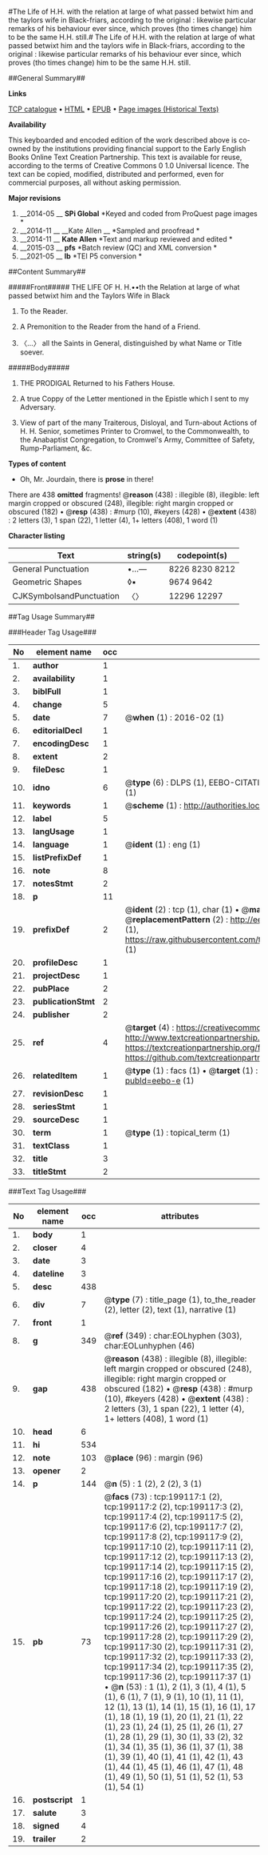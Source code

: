 #The Life of H.H. with the relation at large of what passed betwixt him and the taylors wife in Black-friars, according to the original : likewise particular remarks of his behaviour ever since, which proves (tho times change) him to be the same H.H. still.#
The Life of H.H. with the relation at large of what passed betwixt him and the taylors wife in Black-friars, according to the original : likewise particular remarks of his behaviour ever since, which proves (tho times change) him to be the same H.H. still.

##General Summary##

**Links**

[TCP catalogue](http://www.ota.ox.ac.uk/tcp/)  • 
[HTML](http://tei.it.ox.ac.uk/tcp/Texts-HTML/free/B25/B25973.html)  • 
[EPUB](http://tei.it.ox.ac.uk/tcp/Texts-EPUB/free/B25/B25973.epub) • 
[Page images (Historical Texts)](https://historicaltexts.jisc.ac.uk/eebo-11749218e)

**Availability**

This keyboarded and encoded edition of the work described above is co-owned by the
    institutions providing financial support to the Early English Books Online Text Creation
    Partnership. This text is available for reuse, according to the terms of  Creative Commons 0 1.0 Universal
    licence. The text can be copied, modified, distributed and performed, even for commercial
    purposes, all without asking permission.

**Major revisions**

1. __2014-05 __ __SPi Global__ *Keyed and coded from ProQuest page images *
1. __2014-11 __ __Kate Allen __ *Sampled and proofread *
1. __2014-11 __ __Kate Allen__ *Text and markup reviewed and edited *
1. __2015-03 __ __pfs__ *Batch review (QC) and XML conversion *
1. __2021-05 __ __lb__ *TEI P5 conversion *

##Content Summary##

#####Front#####
THE LIFE OF H. H.••th the Relation at large of what passed betwixt him and the Taylors Wife in Black
1. To the Reader.

1. A Premonition to the Reader from the hand of a Friend.

1. 〈…〉 all the Saints in General, distinguished by what Name or Title soever.

#####Body#####

1. THE PRODIGAL Returned to his Fathers House.

1. A true Coppy of the Letter mentioned in the Epistle which I sent to my Adversary.

1. View of part of the many Traiterous, Disloyal, and Turn-about Actions of H. H. Senior, sometimes Printer to Cromwel, to the Commonwealth, to the Anabaptist Congregation, to Cromwel's Army, Committee of Safety, Rump-Parliament, &c.

**Types of content**

  * Oh, Mr. Jourdain, there is **prose** in there!

There are 438 **omitted** fragments! 
 @__reason__ (438) : illegible (8), illegible: left margin cropped or obscured (248), illegible: right margin cropped or obscured (182)  •  @__resp__ (438) : #murp (10), #keyers (428)  •  @__extent__ (438) : 2 letters (3), 1 span (22), 1 letter (4), 1+ letters (408), 1 word (1)

**Character listing**


|Text|string(s)|codepoint(s)|
|---|---|---|
|General Punctuation|•…—|8226 8230 8212|
|Geometric Shapes|◊▪|9674 9642|
|CJKSymbolsandPunctuation|〈〉|12296 12297|

##Tag Usage Summary##

###Header Tag Usage###

|No|element name|occ|attributes|
|---|---|---|---|
|1.|__author__|1||
|2.|__availability__|1||
|3.|__biblFull__|1||
|4.|__change__|5||
|5.|__date__|7| @__when__ (1) : 2016-02 (1)|
|6.|__editorialDecl__|1||
|7.|__encodingDesc__|1||
|8.|__extent__|2||
|9.|__fileDesc__|1||
|10.|__idno__|6| @__type__ (6) : DLPS (1), EEBO-CITATION (1), VID (1), EEBO-PROQUEST (1), STC (1), OCLC (1)|
|11.|__keywords__|1| @__scheme__ (1) : http://authorities.loc.gov/ (1)|
|12.|__label__|5||
|13.|__langUsage__|1||
|14.|__language__|1| @__ident__ (1) : eng (1)|
|15.|__listPrefixDef__|1||
|16.|__note__|8||
|17.|__notesStmt__|2||
|18.|__p__|11||
|19.|__prefixDef__|2| @__ident__ (2) : tcp (1), char (1)  •  @__matchPattern__ (2) : ([0-9\-]+):([0-9IVX]+) (1), (.+) (1)  •  @__replacementPattern__ (2) : http://eebo.chadwyck.com/downloadtiff?vid=$1&page=$2 (1), https://raw.githubusercontent.com/textcreationpartnership/Texts/master/tcpchars.xml#$1 (1)|
|20.|__profileDesc__|1||
|21.|__projectDesc__|1||
|22.|__pubPlace__|2||
|23.|__publicationStmt__|2||
|24.|__publisher__|2||
|25.|__ref__|4| @__target__ (4) : https://creativecommons.org/publicdomain/zero/1.0/ (1), http://www.textcreationpartnership.org/docs/. (1), https://textcreationpartnership.org/faq/#faq05 (1), https://github.com/textcreationpartnership (1)|
|26.|__relatedItem__|1| @__type__ (1) : facs (1)  •  @__target__ (1) : https://data.historicaltexts.jisc.ac.uk/view?pubId=eebo-e (1)|
|27.|__revisionDesc__|1||
|28.|__seriesStmt__|1||
|29.|__sourceDesc__|1||
|30.|__term__|1| @__type__ (1) : topical_term (1)|
|31.|__textClass__|1||
|32.|__title__|3||
|33.|__titleStmt__|2||


###Text Tag Usage###

|No|element name|occ|attributes|
|---|---|---|---|
|1.|__body__|1||
|2.|__closer__|4||
|3.|__date__|3||
|4.|__dateline__|3||
|5.|__desc__|438||
|6.|__div__|7| @__type__ (7) : title_page (1), to_the_reader (2), letter (2), text (1), narrative (1)|
|7.|__front__|1||
|8.|__g__|349| @__ref__ (349) : char:EOLhyphen (303), char:EOLunhyphen (46)|
|9.|__gap__|438| @__reason__ (438) : illegible (8), illegible: left margin cropped or obscured (248), illegible: right margin cropped or obscured (182)  •  @__resp__ (438) : #murp (10), #keyers (428)  •  @__extent__ (438) : 2 letters (3), 1 span (22), 1 letter (4), 1+ letters (408), 1 word (1)|
|10.|__head__|6||
|11.|__hi__|534||
|12.|__note__|103| @__place__ (96) : margin (96)|
|13.|__opener__|2||
|14.|__p__|144| @__n__ (5) : 1 (2), 2 (2), 3 (1)|
|15.|__pb__|73| @__facs__ (73) : tcp:199117:1 (2), tcp:199117:2 (2), tcp:199117:3 (2), tcp:199117:4 (2), tcp:199117:5 (2), tcp:199117:6 (2), tcp:199117:7 (2), tcp:199117:8 (2), tcp:199117:9 (2), tcp:199117:10 (2), tcp:199117:11 (2), tcp:199117:12 (2), tcp:199117:13 (2), tcp:199117:14 (2), tcp:199117:15 (2), tcp:199117:16 (2), tcp:199117:17 (2), tcp:199117:18 (2), tcp:199117:19 (2), tcp:199117:20 (2), tcp:199117:21 (2), tcp:199117:22 (2), tcp:199117:23 (2), tcp:199117:24 (2), tcp:199117:25 (2), tcp:199117:26 (2), tcp:199117:27 (2), tcp:199117:28 (2), tcp:199117:29 (2), tcp:199117:30 (2), tcp:199117:31 (2), tcp:199117:32 (2), tcp:199117:33 (2), tcp:199117:34 (2), tcp:199117:35 (2), tcp:199117:36 (2), tcp:199117:37 (1)  •  @__n__ (53) : 1 (1), 2 (1), 3 (1), 4 (1), 5 (1), 6 (1), 7 (1), 9 (1), 10 (1), 11 (1), 12 (1), 13 (1), 14 (1), 15 (1), 16 (1), 17 (1), 18 (1), 19 (1), 20 (1), 21 (1), 22 (1), 23 (1), 24 (1), 25 (1), 26 (1), 27 (1), 28 (1), 29 (1), 30 (1), 33 (2), 32 (1), 34 (1), 35 (1), 36 (1), 37 (1), 38 (1), 39 (1), 40 (1), 41 (1), 42 (1), 43 (1), 44 (1), 45 (1), 46 (1), 47 (1), 48 (1), 49 (1), 50 (1), 51 (1), 52 (1), 53 (1), 54 (1)|
|16.|__postscript__|1||
|17.|__salute__|3||
|18.|__signed__|4||
|19.|__trailer__|2||
